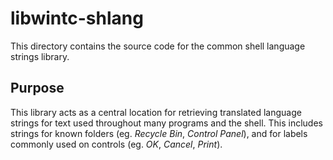 # libwintc-shlang
This directory contains the source code for the common shell language strings library.

## Purpose
This library acts as a central location for retrieving translated language strings for text used throughout many programs and the shell. This includes strings for known folders (eg. *Recycle Bin*, *Control Panel*), and for labels commonly used on controls (eg. *OK*, *Cancel*, *Print*).
